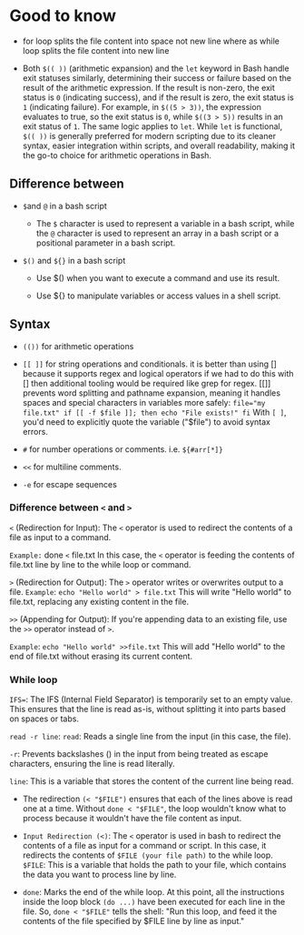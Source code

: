 # Good to know

- for loop splits the file content into space not new line where as while loop splits the file content into new line

- Both `$(( ))` (arithmetic expansion) and the `let` keyword in Bash handle exit statuses similarly, determining their success or failure based on the result of the arithmetic expression. If the result is non-zero, the exit status is `0` (indicating success), and if the result is zero, the exit status is `1` (indicating failure). For example, in `$((5 > 3))`, the expression evaluates to true, so the exit status is `0`, while `$((3 > 5))` results in an exit status of `1`. The same logic applies to `let`. While `let` is functional, `$(( ))` is generally preferred for modern scripting due to its cleaner syntax, easier integration within scripts, and overall readability, making it the go-to choice for arithmetic operations in Bash.

## Difference between

- `$`and `@` in a bash script

  - The `$` character is used to represent a variable in a bash script, while the `@` character is used to represent an array in a bash script or a positional parameter in a bash script.

- `$()` and `${}` in a bash script

  - Use $() when you want to execute a command and use its result.

  - Use ${} to manipulate variables or access values in a shell script.

## Syntax

- `(())` for arithmetic operations

- `[[ ]]` for string operations and conditionals. it is better than using [] because it supports regex and logical operators if we had to do this with [] then additional tooling would be required like grep for regex.
  [[]] prevents word splitting and pathname expansion, meaning it handles spaces and special characters in variables more safely: `file="my file.txt"
if [[ -f $file ]]; then
    echo "File exists!"
fi`
  With `[ ]`, you'd need to explicitly quote the variable ("$file") to avoid syntax errors.

- `#` for number operations or comments. i.e. `${#arr[*]}`
- `<<` for multiline comments.
- `-e` for escape sequences

### Difference between `<` and `>`

`<` (Redirection for Input):
The `<` operator is used to redirect the contents of a file as input to a command.

`Example:` done `<` file.txt
In this case, the `<` operator is feeding the contents of file.txt line by line to the while loop or command.

`>` (Redirection for Output):
The `>` operator writes or overwrites output to a file.
`Example`: `echo "Hello world" > file.txt`
This will write "Hello world" to file.txt, replacing any existing content in the file.

`>>` (Appending for Output):
If you're appending data to an existing file, use the `>>` operator instead of `>`.

`Example`: `echo "Hello world" >>file.txt`
This will add "Hello world" to the end of file.txt without erasing its current content.

### While loop

`IFS=`: The IFS (Internal Field Separator) is temporarily set to an empty value. This ensures that the line is read as-is, without splitting it into parts based on spaces or tabs.

`read -r line`: `read`: Reads a single line from the input (in this case, the file).

`-r`: Prevents backslashes (\) in the input from being treated as escape characters, ensuring the line is read literally.

`line`: This is a variable that stores the content of the current line being read.

- The redirection `(< "$FILE")` ensures that each of the lines above is read one at a time. Without `done < "$FILE"`, the loop wouldn't know what to process because it wouldn't have the file content as input.

- `Input Redirection (<)`: The `<` operator is used in bash to redirect the contents of a file as input for a command or script. In this case, it redirects the contents of `$FILE (your file path)` to the while loop.
  `$FILE`: This is a variable that holds the path to your file, which contains the data you want to process line by line.

- `done`: Marks the end of the while loop. At this point, all the instructions inside the loop block `(do ...)` have been executed for each line in the file. So, `done < "$FILE"` tells the shell: "Run this loop, and feed it the contents of the file specified by $FILE line by line as input."
